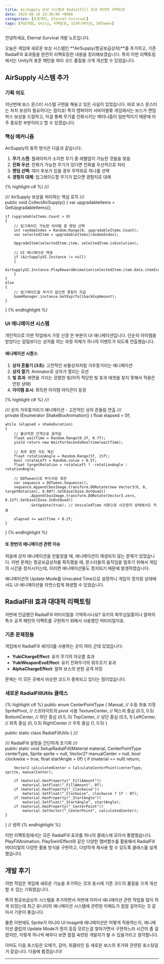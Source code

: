 ```yaml
---
title: AirSupply 보상 시스템과 RadialFill 효과 대대적 리팩토링
date: 2025-08-18 15:30:00 +0900
categories: [프로젝트, Eternal-Survival]
tags: [게임개발, Unity, 리팩토링, UI애니메이션, DOTween]
---
```


안녕하세요, Eternal Survival 개발 노트입니다.

오늘은 게임에 새로운 보상 시스템인 **AirSupply(항공보급상자)**를 추가하고, 기존 RadialFill 효과들을 완전히 리팩토링한 내용을 정리해보겠습니다. 특히 이번 리팩토링에서는 Unity의 표준 패턴을 따라 코드 품질을 크게 개선할 수 있었습니다.

## AirSupply 시스템 추가

### 기획 의도

지난번에 보스 몬스터 시스템 구현을 해놓고 잊은 사실이 있었습니다. 바로 보스 몬스터는 처치 보상이 필요하다는 점이죠!
특히 뱀파이어 서바이벌류 게임에서는 보스가 랜덤 박스 보상을 드랍하고, 이걸 통해 무기를 진화시키는 메터니즘이 일반적이기 때문에 아주 중요한 부분이라고 할 수 있겠습니다.

### 핵심 메커니즘

AirSupply의 동작 방식은 다음과 같습니다:

1. **무기 스캔**: 플레이어가 소지한 무기 중 레벨업이 가능한 것들을 찾음
2. **진화 우선**: 진화가 가능한 무기가 있다면 진화를 우선적으로 처리
3. **랜덤 선택**: 여러 후보가 있을 경우 무작위로 하나를 선택
4. **경험치 대체**: 업그레이드할 무기가 없으면 경험치로 대체

{% highlight c# %}
/// <summary>
/// AirSupply 보상을 처리하는 핵심 로직
/// </summary>
public void CollectAirSupply()
{
var upgradableItems = GetUpgradableItems();

    if (upgradableItems.Count > 0)
    {
        // 업그레이드 가능한 아이템 중 랜덤 선택
        int randomIndex = Random.Range(0, upgradableItems.Count);
        var selectedItem = upgradableItems[randomIndex];

        UpgradeItem(selectedItem.item, selectedItem.isEvolution);

        // UI 애니메이션 재생
        if (AirSupplyUI.Instance != null)
        {
            AirSupplyUI.Instance.PlayRewardAnimation(selectedItem.item.data.itemIcon);
        }
    }
    else
    {
        // 업그레이드할 무기가 없으면 경험치 지급
        GameManager.instance.GetExp(fallbackExpAmount);
    }

}
{% endhighlight %}

### UI 애니메이션 시스템

개인적으로 이번 작업에서 가장 신경 쓴 부분이 UI 애니메이션입니다. 단순히 아이템을 받았다는 알림보다는 상자를 여는 과정 자체가 하나의 이벤트가 되도록 연출했습니다.

#### 애니메이션 시퀀스

1. **상자 흔들기 (3초)**: 고전적인 보물상자처럼 갸우뚱거리는 애니메이션
2. **상자 열기**: Animator로 상자가 열리는 모션
3. **빛 효과**: 화면을 가리는 강렬한 빛(아직 적당한 빛 효과 에셋을 찾지 못해서 적용은 안된 상태)
4. **아이템 표시**: 획득한 아이템 아이콘이 등장

{% highlight c# %}
/// <summary>
/// 상자 갸우뚱거리기 애니메이션 - 고전적인 상자 흔들림 연출
/// </summary>
private IEnumerator ShakeBoxAnimation()
{
float elapsed = 0f;

    while (elapsed < shakeDuration)
    {
        // 불규칙한 간격으로 움직임
        float waitTime = Random.Range(0.3f, 0.7f);
        yield return new WaitForSecondsRealtime(waitTime);

        // 좌우 회전 각도 계산
        float rotationAngle = Random.Range(5f, 15f);
        bool rotateLeft = Random.value > 0.5f;
        float targetRotation = rotateLeft ? -rotationAngle : rotationAngle;

        // DOTween으로 부드러운 회전
        var sequence = DOTween.Sequence();
        sequence.Append(boxImage.transform.DORotate(new Vector3(0, 0, targetRotation), 0.08f).SetEase(Ease.OutQuad))
               .Append(boxImage.transform.DORotate(Vector3.zero, 0.12f).SetEase(Ease.InOutQuad))
               .SetUpdate(true); // UnscaledTime 사용으로 시간정지 상태에서도 작동

        elapsed += waitTime + 0.2f;
    }

}
{% endhighlight %}

#### 또 한번의 애니메이션 관련 이슈

처음에 상자 애니메이션을 만들었을 때, 애니메이션이 재생되지 않는 문제가 있었습니다. 이번 문제는 항공보급상자를 획득했을 때, 몬스터들의 움직임을 멈추기 위해서 게임의 시간을 정지시키는데, 이러면 애니메이션들도 정지되기 때문에 발생하였습니다.

애니메이션의 Update Mode를 Unscaled Time으로 설정하니 게임이 정지된 상태에서도 UI 애니메이션을 자연스럽게 재생할 수 있었습니다.

## RadialFill 효과 대대적 리팩토링

저번에 언급했던 RadialFill 머터리얼을 기억하시나요? 유키의 화무십일홍이나 알파의 특수 공격 패턴의 이펙트를 구현하기 위해서 사용했던 머터리얼이죠.

### 기존 문제점들

게임에서 RadialFill 셰이더를 사용하는 곳이 여러 군데 있었습니다:

- **YukiChargeEffect**: 유키 무기의 차오름 효과
- **YukiWeaponEvoEffect**: 유키 진화무기의 휘두르기 효과
- **AlphaChargeEffect**: 알파 보스의 반원 공격 차징

문제는 이 모든 곳에서 비슷한 코드가 중복되고 있다는 점이었습니다.

### 새로운 RadialFillUtils 클래스

{% highlight c# %}
public enum CenterPointType
{
Manual, // 수동 좌표 지정
SpritePivot, // 스프라이트의 pivot 사용
TextureCenter, // 텍스처 중심 (0.5, 0.5)
BottomCenter, // 하단 중심 (0.5, 0)
TopCenter, // 상단 중심 (0.5, 1)
LeftCenter, // 좌측 중심 (0, 0.5)
RightCenter // 우측 중심 (1, 0.5)
}

public static class RadialFillUtils
{
/// <summary>
/// RadialFill 설정을 간단하게 초기화
/// </summary>
public static void SetupRadialFill(Material material, CenterPointType centerType,
Sprite sprite = null, Vector2? manualCenter = null, bool clockwise = true, float startAngle = 0f)
{
if (material == null) return;

        Vector2 calculatedCenter = CalculateCenterPoint(centerType, sprite, manualCenter);

        if (material.HasProperty("_FillAmount"))
            material.SetFloat("_FillAmount", 0f);
        if (material.HasProperty("_Clockwise"))
            material.SetFloat("_Clockwise", clockwise ? 1f : 0f);
        if (material.HasProperty("_StartAngle"))
            material.SetFloat("_StartAngle", startAngle);
        if (material.HasProperty("_CenterPoint"))
            material.SetVector("_CenterPoint", calculatedCenter);
    }

}
// 생략
{% endhighlight %}

이번 리팩토링에서는 모든 RadialFill 효과를 하나의 클래스에 모아서 통합했습니다. PlayFillAnimation, PlaySwirlEffect와 같은 다양한 멤버함수를 활용해서 RadialFill 머터리얼의 다양한 활용 방식을 구현하고, 다양하게 재사용 할 수 있도록 클래스를 설계했습니다.

## 개발 후기

이번 작업은 게임에 새로운 기능을 추가하는 것과 동시에 기존 코드의 품질을 크게 개선할 수 있는 기회였습니다.

특히 항공보급상자 시스템을 추가하면서 저번에 이어서 애니메이션 관련 작업을 많이 하게 되었는데 최근 유니티의 애니메이션 시스템에 관련된 이해도가 점점 깊어지는 것 같아서 기분이 좋습니다.

물론 이번에도 Sprite가 아니라 UI Image에 애니메이션은 어떻게 적용하는지, 애니메이션 클립의 Update Mode가 뭔지 등등 모르는걸 찾아가면서 구현하느라 시간이 좀 걸렸지만, 이렇게 하나씩 배우다 보면 점점 숙련된 개발자가 될 수 있을거라고 생각합니다.

아마도 다음 포스팅은 오메가, 감마, 위클라인 등 새로운 보스의 추가와 관련된 포스팅일거 같습니다. 다음에 뵙겠습니다!

---
